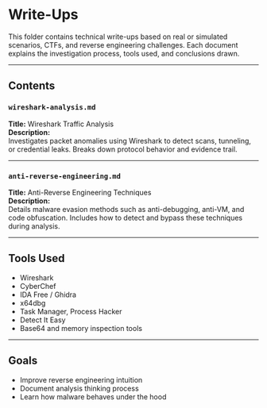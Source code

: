 
# Write-Ups

This folder contains technical write-ups based on real or simulated scenarios, CTFs, and reverse engineering challenges. Each document explains the investigation process, tools used, and conclusions drawn.

---

##  Contents

###  `wireshark-analysis.md`
**Title:** Wireshark Traffic Analysis  
**Description:**  
Investigates packet anomalies using Wireshark to detect scans, tunneling, or credential leaks. Breaks down protocol behavior and evidence trail.

---

###  `anti-reverse-engineering.md`
**Title:** Anti-Reverse Engineering Techniques  
**Description:**  
Details malware evasion methods such as anti-debugging, anti-VM, and code obfuscation. Includes how to detect and bypass these techniques during analysis.

---

##  Tools Used

- Wireshark
- CyberChef
- IDA Free / Ghidra
- x64dbg
- Task Manager, Process Hacker
- Detect It Easy
- Base64 and memory inspection tools

---

##  Goals

- Improve reverse engineering intuition
- Document analysis thinking process
- Learn how malware behaves under the hood

